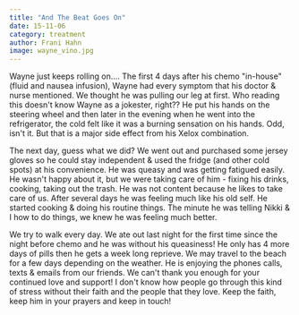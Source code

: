 ```yaml
---
title: "And The Beat Goes On"
date: 15-11-06
category: treatment
author: Frani Hahn
image: wayne_vino.jpg
---
```


Wayne just keeps rolling on....  The first 4 days after his chemo "in-house" (fluid and nausea infusion), Wayne had every symptom that his doctor & nurse mentioned.  We thought he was pulling our leg at first. Who reading this doesn't know Wayne as a jokester, right??  He put his hands on the steering wheel and then later in the evening when he went into the refrigerator, the cold felt like it was a burning sensation on his hands.  Odd, isn't it. But that is a major side effect from his Xelox combination.  

The next day, guess what we did?  We went out and purchased some jersey gloves so he could stay independent & used the fridge (and other cold spots) at his convenience.  He was queasy and was getting fatigued easily.  He wasn't happy about it, but we were taking care of him - fixing his drinks, cooking, taking out the trash. He was not content because he likes to take care of us. After several days he was feeling much like his old self. He started cooking & doing his routine things. The minute he was telling Nikki & I how to do things, we knew he was feeling much better. 

We try to walk every day.  We ate out last night for the first time since the night before chemo and he was without his queasiness!  He only has 4 more days of pills then he gets a week long reprieve.  We may travel to the beach for a few days depending on the weather.  He is enjoying the phones calls, texts & emails from our friends.  We can't thank you enough for your continued love and support!  I don't know how people go through this kind of stress without their faith and the people that they love.  Keep the faith, keep him in your prayers and keep in touch!
